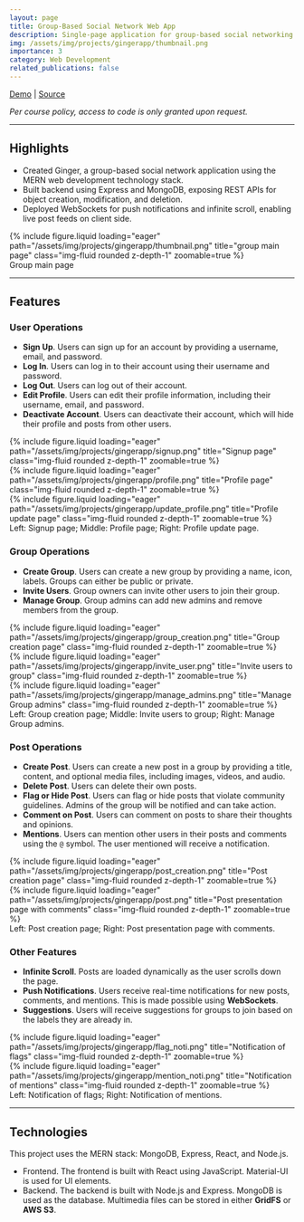 ```yaml
---
layout: page
title: Group-Based Social Network Web App
description: Single-page application for group-based social networking similar to Reddit, built with React and JavaScript
img: /assets/img/projects/gingerapp/thumbnail.png
importance: 3
category: Web Development
related_publications: false
---
```


[Demo](https://ginger.fly.dev/) \| [Source](https://github.com/plasmas/Ginger)

_Per course policy, access to code is only granted upon request._

---

## Highlights

- Created Ginger, a group-based social network application using the MERN web development technology stack.
- Built backend using Express and MongoDB, exposing REST APIs for object creation, modification, and deletion.
- Deployed WebSockets for push notifications and infinite scroll, enabling live post feeds on client side.

<div class="row">
    <div class="col-sm mt-3 mt-md-0">
        {% include figure.liquid loading="eager" path="/assets/img/projects/gingerapp/thumbnail.png" title="group main page" class="img-fluid rounded z-depth-1" zoomable=true %}
    </div>
</div>
<div class="caption">
    Group main page
</div>

---

## Features

### User Operations

- **Sign Up**. Users can sign up for an account by providing a username, email, and password.
- **Log In**. Users can log in to their account using their username and password.
- **Log Out**. Users can log out of their account.
- **Edit Profile**. Users can edit their profile information, including their username, email, and password.
- **Deactivate Account**. Users can deactivate their account, which will hide their profile and posts from other users.

<div class="row">
    <div class="col-sm mt-3 mt-md-0">
        {% include figure.liquid loading="eager" path="/assets/img/projects/gingerapp/signup.png" title="Signup page" class="img-fluid rounded z-depth-1" zoomable=true %}
    </div>
    <div class="col-sm mt-3 mt-md-0">
        {% include figure.liquid loading="eager" path="/assets/img/projects/gingerapp/profile.png" title="Profile page" class="img-fluid rounded z-depth-1" zoomable=true %}
    </div>
    <div class="col-sm mt-3 mt-md-0">
        {% include figure.liquid loading="eager" path="/assets/img/projects/gingerapp/update_profile.png" title="Profile update page" class="img-fluid rounded z-depth-1" zoomable=true %}
    </div>
</div>
<div class="caption">
    Left: Signup page; Middle: Profile page; Right: Profile update page.
</div>

### Group Operations

- **Create Group**. Users can create a new group by providing a name, icon, labels. Groups can either be public or private.
- **Invite Users**. Group owners can invite other users to join their group.
- **Manage Group**. Group admins can add new admins and remove members from the group.

<div class="row">
    <div class="col-sm mt-3 mt-md-0">
        {% include figure.liquid loading="eager" path="/assets/img/projects/gingerapp/group_creation.png" title="Group creation page" class="img-fluid rounded z-depth-1" zoomable=true %}
    </div>
    <div class="col-sm mt-3 mt-md-0">
        {% include figure.liquid loading="eager" path="/assets/img/projects/gingerapp/invite_user.png" title="Invite users to group" class="img-fluid rounded z-depth-1" zoomable=true %}
    </div>
    <div class="col-sm mt-3 mt-md-0">
        {% include figure.liquid loading="eager" path="/assets/img/projects/gingerapp/manage_admins.png" title="Manage Group admins" class="img-fluid rounded z-depth-1" zoomable=true %}
    </div>
</div>
<div class="caption">
    Left: Group creation page; Middle: Invite users to group; Right: Manage Group admins.
</div>

### Post Operations

- **Create Post**. Users can create a new post in a group by providing a title, content, and optional media files, including images, videos, and audio.
- **Delete Post**. Users can delete their own posts.
- **Flag or Hide Post**. Users can flag or hide posts that violate community guidelines. Admins of the group will be notified and can take action.
- **Comment on Post**. Users can comment on posts to share their thoughts and opinions.
- **Mentions**. Users can mention other users in their posts and comments using the `@` symbol. The user mentioned will receive a notification.

<div class="row">
    <div class="col-sm mt-3 mt-md-0">
        {% include figure.liquid loading="eager" path="/assets/img/projects/gingerapp/post_creation.png" title="Post creation page" class="img-fluid rounded z-depth-1" zoomable=true %}
    </div>
    <div class="col-sm mt-3 mt-md-0">
        {% include figure.liquid loading="eager" path="/assets/img/projects/gingerapp/post.png" title="Post presentation page with comments" class="img-fluid rounded z-depth-1" zoomable=true %}
    </div>
</div>
<div class="caption">
    Left: Post creation page; Right: Post presentation page with comments.
</div>

### Other Features

- **Infinite Scroll**. Posts are loaded dynamically as the user scrolls down the page.
- **Push Notifications**. Users receive real-time notifications for new posts, comments, and mentions. This is made possible using **WebSockets**.
- **Suggestions**. Users will receive suggestions for groups to join based on the labels they are already in.

<div class="row">
    <div class="col-sm mt-3 mt-md-0">
        {% include figure.liquid loading="eager" path="/assets/img/projects/gingerapp/flag_noti.png" title="Notification of flags" class="img-fluid rounded z-depth-1" zoomable=true %}
    </div>
    <div class="col-sm mt-3 mt-md-0">
        {% include figure.liquid loading="eager" path="/assets/img/projects/gingerapp/mention_noti.png" title="Notification of mentions" class="img-fluid rounded z-depth-1" zoomable=true %}
    </div>
</div>
<div class="caption">
    Left: Notification of flags; Right: Notification of mentions.
</div>

---

## Technologies

This project uses the MERN stack: MongoDB, Express, React, and Node.js.

- Frontend. The frontend is built with React using JavaScript. Material-UI is used for UI elements.
- Backend. The backend is built with Node.js and Express. MongoDB is used as the database. Multimedia files can be stored in either **GridFS** or **AWS S3**.
